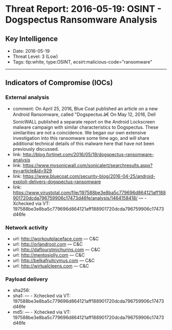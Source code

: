 # Threat Report: 2016-05-19: OSINT - Dogspectus Ransomware Analysis


## Key Intelligence
* Date: 2016-05-19
* Threat Level: 3 (Low)
* Tags: tlp:white, type:OSINT, ecsirt:malicious-code="ransomware"

---

## Indicators of Compromise (IOCs)
### External analysis
* comment: On April 25, 2016, Blue Coat published an article on a new Android Ransomware, called "Dogspectus.â€ On May 12, 2016, Dell SonicWALL published a separate report on the Android Lockscreen malware campaign with similar characteristics to Dogspectus. These similarities are not a coincidence. We began our own extensive investigation into this ransomware some time ago, and will share additional technical details of this malware here that have not been previously discussed.
* link: http://blog.fortinet.com/2016/05/19/dogspectus-ransomware-analysis
* link: https://www.mysonicwall.com/sonicalert/searchresults.aspx?ev=article&id=929
* link: https://www.bluecoat.com/security-blog/2016-04-25/android-exploit-delivers-dogspectus-ransomware
* link: https://www.virustotal.com/file/197588be3e8ba5c779696d864121aff188901720dcda796759906c17473d46fe/analysis/1464158418/ — - Xchecked via VT: 197588be3e8ba5c779696d864121aff188901720dcda796759906c17473d46fe

### Network activity
* url: http://workoutplaceface.com — C&C
* url: http://orlandroot.com — C&C
* url: http://daflourstmichurins.com — C&C
* url: http://mentosjolly.com — C&C
* url: http://belkafruitcymus.com — C&C
* url: http://wirtualcleens.com — C&C

### Payload delivery
* sha256: <sha256>
* sha1: <sha1> — - Xchecked via VT: 197588be3e8ba5c779696d864121aff188901720dcda796759906c17473d46fe
* md5: <md5> — - Xchecked via VT: 197588be3e8ba5c779696d864121aff188901720dcda796759906c17473d46fe
